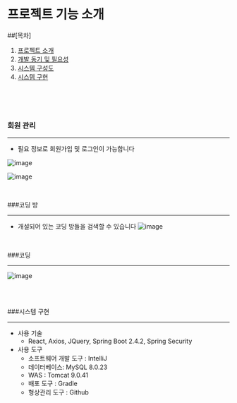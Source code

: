 # 프로젝트 기능 소개

##[목차]

1. [프로젝트 소개](#프로젝트-소개)
2. [개발 동기 및 필요성](#개발-동기-및-필요성)
3. [시스템 구성도](#시스템-구성도)
4. [시스템 구현](#시스템-구현)



<br/><br/><br/>

### 회원 관리

---

- 필요 정보로 회원가입 및 로그인이 가능합니다

![image](https://user-images.githubusercontent.com/61372486/121095914-2df3ca00-c82c-11eb-8f47-c5a5e694ef97.png)

![image](https://user-images.githubusercontent.com/61372486/121095867-174d7300-c82c-11eb-832d-e4b7f3701b04.png)    
 
 
 <br/>

###코딩 방

---
 - 개설되어 있는 코딩 방들을 검색할 수 있습니다 
 ![image](https://user-images.githubusercontent.com/61372486/121096046-63001c80-c82c-11eb-98a6-f513d0abfc1b.png)
 

 <br/>


###코딩 

---

![image](https://user-images.githubusercontent.com/61372486/120635879-ea096980-c4a7-11eb-91a3-3e6cd0c9746e.png)
 
 <br/><br/>
 
###시스템 구현

---
- 사용 기술
  - React, Axios, JQuery, Spring Boot 2.4.2, Spring Security 
- 사용 도구
   - 소프트웨어 개발 도구 : IntelliJ
   - 데이터베이스: MySQL 8.0.23
   - WAS : Tomcat 9.0.41
   - 배포 도구 : Gradle
   - 형상관리 도구 : Github


